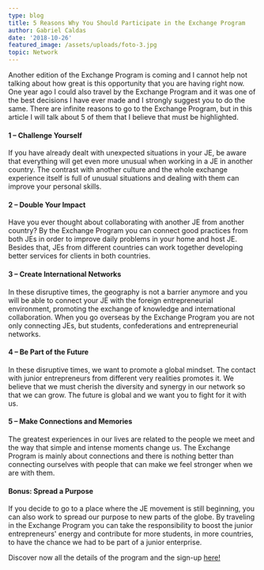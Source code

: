```yaml
---
type: blog
title: 5 Reasons Why You Should Participate in the Exchange Program
author: Gabriel Caldas
date: '2018-10-26'
featured_image: /assets/uploads/foto-3.jpg
topic: Network
---
```

Another edition of the Exchange Program is coming and I cannot help not talking about how great is this opportunity that you are having right now. One year ago I could also travel by the Exchange Program and it was one of the best decisions I have ever made and I strongly suggest you to do the same. There are infinite reasons to go to the Exchange Program, but in this article I will talk about 5 of them that I believe that must be highlighted.

#### 1 – Challenge Yourself

If you have already dealt with unexpected situations in your JE, be aware that everything will get even more unusual when working in a JE in another country. The contrast with another culture and the whole exchange experience itself is full of unusual situations and dealing with them can improve your personal skills.

#### 2 – Double Your Impact

Have you ever thought about collaborating with another JE from another country? By the Exchange Program you can connect good practices from both JEs in order to improve daily problems in your home and host JE. Besides that, JEs from different countries can work together developing better services for clients in both countries.

#### 3 – Create International Networks

In these disruptive times, the geography is not a barrier anymore and you will be able to connect your JE with the foreign entrepreneurial environment, promoting the exchange of knowledge and international collaboration. When you go overseas by the Exchange Program you are not only connecting JEs, but students, confederations and entrepreneurial networks.

#### 4 – Be Part of the Future

In these disruptive times, we want to promote a global mindset. The contact with junior entrepreneurs from different very realities promotes it. We believe that we must cherish the diversity and synergy in our network so that we can grow. The future is global and we want you to fight for it with us.

#### 5 – Make Connections and Memories

The greatest experiences in our lives are related to the people we meet and the way that simple and intense moments change us. The Exchange Program is mainly about connections and there is nothing better than connecting ourselves with people that can make we feel stronger when we are with them.

#### Bonus: Spread a Purpose

If you decide to go to a place where the JE movement is still beginning, you can also work to spread our purpose to new parts of the globe. By traveling in the Exchange Program you can take the responsibility to boost the junior entrepreneurs' energy and contribute for more students, in more countries, to have the chance we had to be part of a junior enterprise.



Discover now all the details of the program and the sign-up [here!](https://exchange.juniorenterprises.org/)
